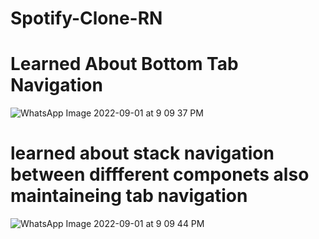 # Spotify-Clone-RN

# Learned About Bottom Tab Navigation
![WhatsApp Image 2022-09-01 at 9 09 37 PM](https://user-images.githubusercontent.com/85336277/187900649-03cc35a4-2eb3-44d7-bae9-9b1299a44b65.jpeg)



# learned about stack navigation between diffferent componets also maintaineing tab navigation 
![WhatsApp Image 2022-09-01 at 9 09 44 PM](https://user-images.githubusercontent.com/85336277/187900630-23a60397-0818-4aad-b7a6-a66258c326c4.jpeg)
